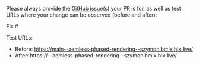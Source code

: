 Please always provide the [GitHub issue(s)](../issues) your PR is for, as well as test URLs where your change can be observed (before and after):

Fix #<gh-issue-id>

Test URLs:
- Before: https://main--aemless-phased-rendering--szymonibmix.hlx.live/
- After: https://<branch>--aemless-phased-rendering--szymonibmix.hlx.live/
